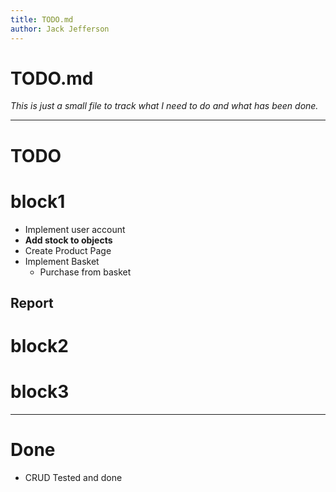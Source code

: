 ```yaml
---
title: TODO.md
author: Jack Jefferson
---
```


# TODO.md
*This is just a small file to track what I need to do and what has been done.*

- - -

# TODO

# block1

- Implement user account
- **Add stock to objects**
- Create Product Page
- Implement Basket
    - Purchase from basket


## Report

# block2

# block3 
- - -

# Done

- CRUD Tested and done
